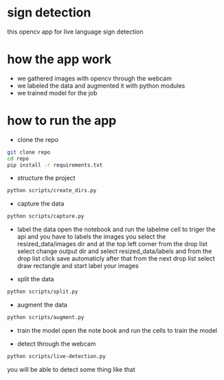 # sign detection 
this opencv app for live language sign detection 

# how the app work 
- we gathered images with opencv through the webcam 
- we labeled the data and augmented it with python modules 
- we trained model for the job  

# how to run the app 
- clone the repo 
```bash 
git clone repo 
cd repo 
pip install -r requirements.txt
``` 

- structure the project 
```bash 
python scripts/create_dirs.py
```

- capture the data 

```bash 
python scripts/capture.py
```
- label the data
open the notebook and run the labelme cell to triger the api 
and you have to labels the images you select the resized_data/images dir 
and at the top left corner from the drop list select change output dir 
and select resized_data/labels and from the drop list click save automaticly 
after that from the next drop list select draw rectangle and start label your images 

- split the data 
```bash 
python scripts/split.py 
```

- augment the data 
```bash 
python scripts/augment.py 
``` 

- train the model 
open the note book and run the cells to train the model 

- detect through the webcam 
```bash 
python scripts/live-detection.py 
``` 

you will be able to detect some thing like that 


